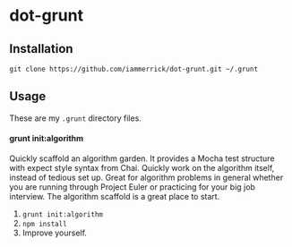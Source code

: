 # dot-grunt

## Installation

`git clone https://github.com/iammerrick/dot-grunt.git ~/.grunt`

## Usage

These are my `.grunt` directory files.

#### grunt init:algorithm

Quickly scaffold an algorithm garden. It provides a Mocha test structure with expect style syntax from Chai. Quickly work on the algorithm itself, instead of tedious set up. Great for algorithm problems in general whether you are running through Project Euler or practicing for your big job interview. The algorithm scaffold is a great place to start.

1. `grunt init:algorithm`
2. `npm install`
3. Improve yourself.